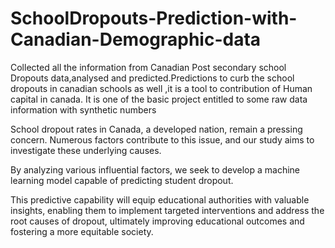 # SchoolDropouts-Prediction-with-Canadian-Demographic-data
Collected all the information from Canadian Post secondary  school Dropouts data,analysed and predicted.Predictions to curb the school dropouts in canadian schools as well ,it is a tool to contribution of Human capital in canada. It is one of the basic project entitled to  some raw data information with synthetic numbers


School dropout rates in Canada, a developed nation, remain a pressing concern.
Numerous factors contribute to this issue, and our study aims to investigate these underlying causes. 

By analyzing various influential factors, we seek to develop a machine learning model capable of predicting student dropout.

This predictive capability will equip educational authorities with valuable insights, enabling them to implement targeted interventions and address the root causes of dropout, ultimately improving educational outcomes and fostering a more equitable society.
